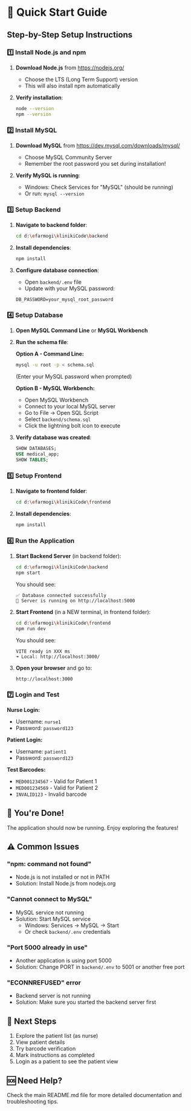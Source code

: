 # 🚀 Quick Start Guide

## Step-by-Step Setup Instructions

### 1️⃣ Install Node.js and npm

1. **Download Node.js** from https://nodejs.org/
   - Choose the LTS (Long Term Support) version
   - This will also install npm automatically

2. **Verify installation**:
   ```bash
   node --version
   npm --version
   ```

### 2️⃣ Install MySQL

1. **Download MySQL** from https://dev.mysql.com/downloads/mysql/
   - Choose MySQL Community Server
   - Remember the root password you set during installation!

2. **Verify MySQL is running**:
   - Windows: Check Services for "MySQL" (should be running)
   - Or run: `mysql --version`

### 3️⃣ Setup Backend

1. **Navigate to backend folder**:
   ```bash
   cd d:\efarmogi\klinikiCode\backend
   ```

2. **Install dependencies**:
   ```bash
   npm install
   ```

3. **Configure database connection**:
   - Open `backend/.env` file
   - Update with your MySQL password:
   ```env
   DB_PASSWORD=your_mysql_root_password
   ```

### 4️⃣ Setup Database

1. **Open MySQL Command Line** or **MySQL Workbench**

2. **Run the schema file**:
   
   **Option A - Command Line:**
   ```bash
   mysql -u root -p < schema.sql
   ```
   (Enter your MySQL password when prompted)

   **Option B - MySQL Workbench:**
   - Open MySQL Workbench
   - Connect to your local MySQL server
   - Go to File → Open SQL Script
   - Select `backend/schema.sql`
   - Click the lightning bolt icon to execute

3. **Verify database was created**:
   ```sql
   SHOW DATABASES;
   USE medical_app;
   SHOW TABLES;
   ```

### 5️⃣ Setup Frontend

1. **Navigate to frontend folder**:
   ```bash
   cd d:\efarmogi\klinikiCode\frontend
   ```

2. **Install dependencies**:
   ```bash
   npm install
   ```

### 6️⃣ Run the Application

1. **Start Backend Server** (in backend folder):
   ```bash
   cd d:\efarmogi\klinikiCode\backend
   npm start
   ```
   
   You should see:
   ```
   ✅ Database connected successfully
   🚀 Server is running on http://localhost:5000
   ```

2. **Start Frontend** (in a NEW terminal, in frontend folder):
   ```bash
   cd d:\efarmogi\klinikiCode\frontend
   npm run dev
   ```
   
   You should see:
   ```
   VITE ready in XXX ms
   ➜ Local: http://localhost:3000/
   ```

3. **Open your browser** and go to:
   ```
   http://localhost:3000
   ```

### 7️⃣ Login and Test

**Nurse Login:**
- Username: `nurse1`
- Password: `password123`

**Patient Login:**
- Username: `patient1`
- Password: `password123`

**Test Barcodes:**
- `MED001234567` - Valid for Patient 1
- `MED001234569` - Valid for Patient 2
- `INVALID123` - Invalid barcode

## 🎉 You're Done!

The application should now be running. Enjoy exploring the features!

## ⚠️ Common Issues

### "npm: command not found"
- Node.js is not installed or not in PATH
- Solution: Install Node.js from nodejs.org

### "Cannot connect to MySQL"
- MySQL service not running
- Solution: Start MySQL service
  - Windows: Services → MySQL → Start
  - Or check `backend/.env` credentials

### "Port 5000 already in use"
- Another application is using port 5000
- Solution: Change PORT in `backend/.env` to 5001 or another free port

### "ECONNREFUSED" error
- Backend server is not running
- Solution: Make sure you started the backend server first

## 📝 Next Steps

1. Explore the patient list (as nurse)
2. View patient details
3. Try barcode verification
4. Mark instructions as completed
5. Login as a patient to see the patient view

## 🆘 Need Help?

Check the main README.md file for more detailed documentation and troubleshooting tips.
